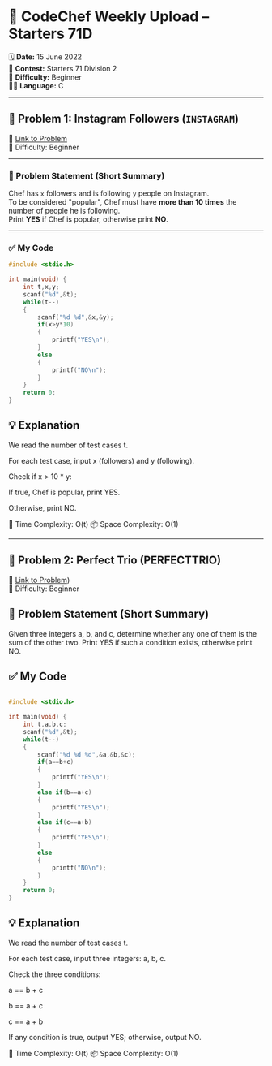 # 🚀 CodeChef Weekly Upload – Starters 71D

🗓️ **Date:** 15 June 2022  
📁 **Contest:** Starters 71 Division 2  
🎯 **Difficulty:** Beginner  
👨‍💻 **Language:** C

---

## 🧩 Problem 1: Instagram Followers (`INSTAGRAM`)
🔗 [Link to Problem](https://www.codechef.com/problems/INSTAGRAM)  
🚩 Difficulty: Beginner

---

### 📝 Problem Statement (Short Summary)

Chef has `x` followers and is following `y` people on Instagram.  
To be considered "popular", Chef must have **more than 10 times** the number of people he is following.  
Print **YES** if Chef is popular, otherwise print **NO**.

---

### ✅ My Code

```c
#include <stdio.h>

int main(void) {
    int t,x,y;
    scanf("%d",&t);
    while(t--)
    {
        scanf("%d %d",&x,&y);
        if(x>y*10)
        {
            printf("YES\n");
        }
        else
        {
            printf("NO\n");
        }
    }
    return 0;
}
```
## 💡 Explanation
We read the number of test cases t.

For each test case, input x (followers) and y (following).

Check if x > 10 * y:

If true, Chef is popular, print YES.

Otherwise, print NO.

🧠 Time Complexity: O(t)
📦 Space Complexity: O(1)

---


## 🧩 Problem 2: Perfect Trio (PERFECTTRIO)
🔗 [Link to Problem](https://www.codechef.com/problems/PERFECTTRIO))  
🚩 Difficulty: Beginner

## 📝 Problem Statement (Short Summary)
Given three integers a, b, and c, determine whether any one of them is the sum of the other two.
Print YES if such a condition exists, otherwise print NO.

## ✅ My Code
```c

#include <stdio.h>

int main(void) {
    int t,a,b,c;
    scanf("%d",&t);
    while(t--)
    {
        scanf("%d %d %d",&a,&b,&c);
        if(a==b+c)
        {
            printf("YES\n");
        }
        else if(b==a+c)
        {
            printf("YES\n");
        }
        else if(c==a+b)
        {
            printf("YES\n");
        }
        else
        {
            printf("NO\n");
        }
    }
    return 0;
}
```
## 💡 Explanation
We read the number of test cases t.

For each test case, input three integers: a, b, c.

Check the three conditions:

a == b + c

b == a + c

c == a + b

If any condition is true, output YES; otherwise, output NO.

🧠 Time Complexity: O(t)
📦 Space Complexity: O(1)

